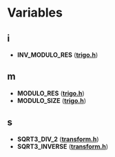 
# Variables



## i

* **INV\_MODULO\_RES** ([**trigo.h**](trigo_8h.md))


## m

* **MODULO\_RES** ([**trigo.h**](trigo_8h.md))
* **MODULO\_SIZE** ([**trigo.h**](trigo_8h.md))


## s

* **SQRT3\_DIV\_2** ([**transform.h**](transform_8h.md))
* **SQRT3\_INVERSE** ([**transform.h**](transform_8h.md))




